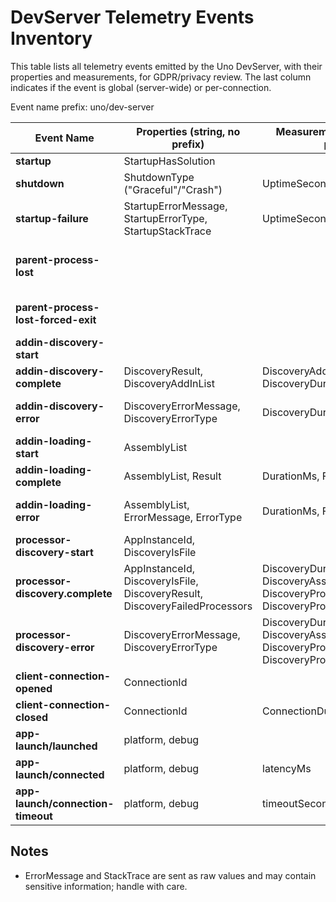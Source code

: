 # DevServer Telemetry Events Inventory

This table lists all telemetry events emitted by the Uno DevServer, with their properties and measurements, for GDPR/privacy review. The last column indicates if the event is global (server-wide) or per-connection.

Event name prefix: uno/dev-server

| Event Name                          | Properties (string, no prefix)                                                                              | Measurements (double, with prefixes)                                                                                      | Sensitive / Notes                                                                   | Scope          |
|-------------------------------------|-------------------------------------------------------------------------------------------------------------|---------------------------------------------------------------------------------------------------------------------------|-------------------------------------------------------------------------------------|----------------|
| **startup**                         | StartupHasSolution                                                                                          |                                                                                                                           |                                                                                     | Global         |
| **shutdown**                        | ShutdownType ("Graceful"/"Crash")                                                                           | UptimeSeconds                                                                                                             |                                                                                     | Global         |
| **startup-failure**                 | StartupErrorMessage, StartupErrorType, StartupStackTrace                                                    | UptimeSeconds                                                                                                             | ErrorMessage/StackTrace may be sensitive (not anonymized)                           | Global         |
| **parent-process-lost**             |                                                                                                             |                                                                                                                           | Emitted when parent process is lost, graceful shutdown is attempted. No properties. | Global         |
| **parent-process-lost-forced-exit** |                                                                                                             |                                                                                                                           | Emitted if forced exit after graceful shutdown timeout. No properties.              | Global         |
| **addin-discovery-start**                 |                                                                                                             |                                                                                                                           |                                                                                     | Global         |
| **addin-discovery-complete**              | DiscoveryResult, DiscoveryAddInList                                                                         | DiscoveryAddInCount, DiscoveryDurationMs                                                                                  | AddInList: filenames only                                                           | Global         |
| **addin-discovery-error**                 | DiscoveryErrorMessage, DiscoveryErrorType                                                                   | DiscoveryDurationMs                                                                                                       | ErrorMessage may be sensitive (not anonymized)                                      | Global         |
| **addin-loading-start**                   | AssemblyList                                                                                                |                                                                                                                           | AssemblyList: filenames only                                                        | Global         |
| **addin-loading-complete**                | AssemblyList, Result                                                                                        | DurationMs, FailedAssemblies                                                                                              |                                                                                     | Global         |
| **addin-loading-error**                   | AssemblyList, ErrorMessage, ErrorType                                                                       | DurationMs, FailedAssemblies                                                                                              | ErrorMessage may be sensitive (not anonymized)                                      | Global         |
| **processor-discovery-start**                 | AppInstanceId, DiscoveryIsFile                                                                              |                                                                                                                           |                                                                                     | Per-connection |
| **processor-discovery.complete**              | AppInstanceId, DiscoveryIsFile, DiscoveryResult, DiscoveryFailedProcessors                                  | DiscoveryDurationMs, DiscoveryAssembliesProcessed, DiscoveryProcessorsLoadedCount, DiscoveryProcessorsFailedCount         | FailedProcessors: comma-separated type names                                        | Per-connection |
| **processor-discovery-error**                 | DiscoveryErrorMessage, DiscoveryErrorType                                                                   | DiscoveryDurationMs, DiscoveryAssembliesCount, DiscoveryProcessorsLoadedCount, DiscoveryProcessorsFailedCount             | ErrorMessage may be sensitive (not anonymized)                                      | Per-connection |
| **client-connection-opened**               | ConnectionId                                                                                                |                                                                                                                           | Metadata fields are anonymized                                                      | Per-connection |
| **client-connection-closed**               | ConnectionId                                                                                                | ConnectionDurationSeconds                                                                                                 |                                                                                     | Per-connection |
| **app-launch/launched**                    | platform, debug                                                                                             |                                                                                                                           | No identifiers (MVID not sent)                                                      | Global         |
| **app-launch/connected**                   | platform, debug                                                                                             | latencyMs                                                                                                                 | No identifiers (MVID not sent)                                                      | Global         |
| **app-launch/connection-timeout**          | platform, debug                                                                                             | timeoutSeconds                                                                                                            | No identifiers (MVID not sent)                                                      | Global         |

## Notes
- ErrorMessage and StackTrace are sent as raw values and may contain sensitive information; handle with care.
